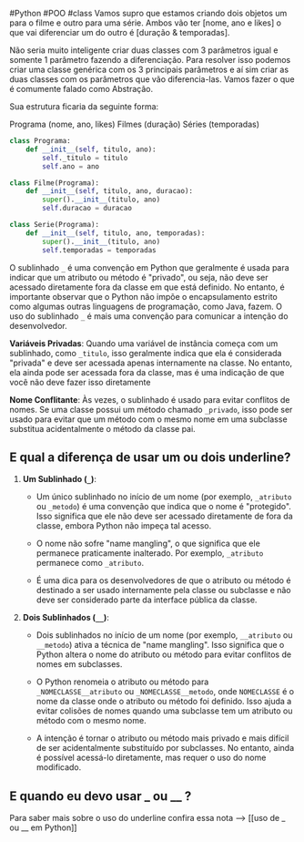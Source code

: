 #Python #POO #class 
Vamos supro que estamos criando dois objetos um para o filme e outro para uma série. Ambos vão ter [nome, ano e likes] o que vai diferenciar um do outro é [duração & temporadas].

Não seria muito inteligente criar duas classes com 3 parâmetros igual e somente 1 parâmetro fazendo a diferenciação. Para resolver isso podemos criar uma classe genérica com os 3 principais parâmetros e aí sim criar as duas classes com os parâmetros que vão diferencia-las. Vamos fazer o que é comumente falado como Abstração.

Sua estrutura ficaria da seguinte forma: 

Programa (nome, ano, likes)
	Filmes (duração)
	Séries (temporadas)

```python
class Programa:
    def __init__(self, titulo, ano):
        self._titulo = titulo
        self.ano = ano

class Filme(Programa):
    def __init__(self, titulo, ano, duracao):
        super().__init__(titulo, ano)
        self.duracao = duracao

class Serie(Programa):
    def __init__(self, titulo, ano, temporadas):
        super().__init__(titulo, ano)
        self.temporadas = temporadas
```

O sublinhado `_` é uma convenção em Python que geralmente é usada para indicar que um atributo ou método é "privado", ou seja, não deve ser acessado diretamente fora da classe em que está definido. No entanto, é importante observar que o Python não impõe o encapsulamento estrito como algumas outras linguagens de programação, como Java, fazem. O uso do sublinhado `_` é mais uma convenção para comunicar a intenção do desenvolvedor.

**Variáveis Privadas**: Quando uma variável de instância começa com um sublinhado, como `_titulo`, isso geralmente indica que ela é considerada "privada" e deve ser acessada apenas internamente na classe. No entanto, ela ainda pode ser acessada fora da classe, mas é uma indicação de que você não deve fazer isso diretamente

**Nome Conflitante**: Às vezes, o sublinhado é usado para evitar conflitos de nomes. Se uma classe possui um método chamado `_privado`, isso pode ser usado para evitar que um método com o mesmo nome em uma subclasse substitua acidentalmente o método da classe pai.

## E qual a diferença de usar um ou dois underline?
1. **Um Sublinhado (`_`)**:
    
    - Um único sublinhado no início de um nome (por exemplo, `_atributo` ou `_metodo`) é uma convenção que indica que o nome é "protegido". Isso significa que ele não deve ser acessado diretamente de fora da classe, embora Python não impeça tal acesso.
        
    - O nome não sofre "name mangling", o que significa que ele permanece praticamente inalterado. Por exemplo, `_atributo` permanece como `_atributo`.
        
    - É uma dica para os desenvolvedores de que o atributo ou método é destinado a ser usado internamente pela classe ou subclasse e não deve ser considerado parte da interface pública da classe.
        
2. **Dois Sublinhados (`__`)**:
    
    - Dois sublinhados no início de um nome (por exemplo, `__atributo` ou `__metodo`) ativa a técnica de "name mangling". Isso significa que o Python altera o nome do atributo ou método para evitar conflitos de nomes em subclasses.
        
    - O Python renomeia o atributo ou método para `_NOMECLASSE__atributo` ou `_NOMECLASSE__metodo`, onde `NOMECLASSE` é o nome da classe onde o atributo ou método foi definido. Isso ajuda a evitar colisões de nomes quando uma subclasse tem um atributo ou método com o mesmo nome.
        
    - A intenção é tornar o atributo ou método mais privado e mais difícil de ser acidentalmente substituído por subclasses. No entanto, ainda é possível acessá-lo diretamente, mas requer o uso do nome modificado.

## E quando eu devo usar _ ou __ ?
Para saber mais sobre o uso do underline confira essa nota --> [[uso de _ ou __ em Python]]

